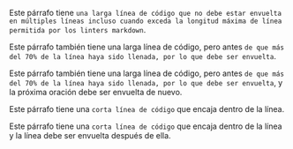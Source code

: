 Este párrafo tiene `una larga línea de código que no debe estar envuelta en múltiples líneas incluso cuando exceda la longitud máxima de línea permitida por los linters markdown`.

Este párrafo también tiene una larga línea de código, pero antes
`de que más del 70% de la línea haya sido llenada, por lo que debe ser envuelta`.

Este párrafo también tiene una larga línea de código, pero antes
`de que más del 70% de la línea haya sido llenada, por lo que debe ser envuelta`,
y la próxima oración debe ser envuelta de nuevo.

Este párrafo tiene una `corta línea de código` que encaja dentro de la línea.

Este párrafo tiene una `corta línea de código` que encaja dentro de la línea y
la línea debe ser envuelta después de ella.
